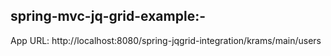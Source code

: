 spring-mvc-jq-grid-example:-
------------------------------
App URL:
http://localhost:8080/spring-jqgrid-integration/krams/main/users